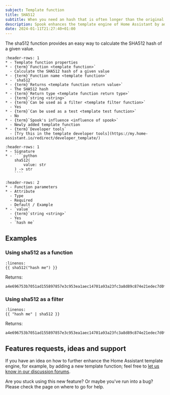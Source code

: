 ```yaml
---
subject: Template function
title: SHA512
subtitle: When you need an hash that is often longer than the original value 🤣
description: Spook enhances the template engine of Home Assistant by adding a sha512 function.
date: 2024-01-11T21:27:40+01:00
---
```


The sha512 function provides an easy way to calculate the SHA512 hash of a given value.

```{list-table}
:header-rows: 1
* - Template function properties
* - {term}`Function <template function>`
  - Calculate the SHA512 hash of a given value
* - {term}`Function name <template function>`
  - `sha512`
* - {term}`Returns <template function return value>`
  - The SHA512 hash
* - {term}`Return type <template function return type>`
  - {term}`string <string>`
* - {term}`Can be used as a filter <template filter function>`
  - Yes
* - {term}`Can be used as a test <template test function>`
  - No
* - {term}`Spook's influence <influence of spook>`
  - Newly added template function
* - {term}`Developer tools`
  - [Try this in the template developer tools](https://my.home-assistant.io/redirect/developer_template/)
```

`````{list-table}
:header-rows: 1
* - Signature
* - ````python
    sha512(
        value: str
    ) -> str
    ````
`````

```{list-table}
:header-rows: 2
* - Function parameters
* - Attribute
  - Type
  - Required
  - Default / Example
* - `value`
  - {term}`string <string>`
  - Yes
  - `hash me`
```

## Examples

### Using sha512 as a function

```{code-block} python
:linenos:
{{ sha512("hash me") }}
```

Returns:

```{code-block} python
a4e696753b7051ad155897857e3c953ea1aec14701a93a23fc3a8d89c874e21edec7d0f7360ce03cb5c82df2b4a8a7ff40c6a475a52a59ee13912d217e72cb91
```

### Using sha512 as a filter

```{code-block} python
:linenos:
{{ "hash me" | sha512 }}
```

Returns:

```{code-block} python
a4e696753b7051ad155897857e3c953ea1aec14701a93a23fc3a8d89c874e21edec7d0f7360ce03cb5c82df2b4a8a7ff40c6a475a52a59ee13912d217e72cb91
```

## Features requests, ideas and support

If you have an idea on how to further enhance the Home Assistant template engine, for example, by adding a new template function; feel free to [let us know in our discussion forums](https://github.com/frenck/spook/discussions).

Are you stuck using this new feature? Or maybe you've run into a bug? Please check the [](../support) page on where to go for help.
